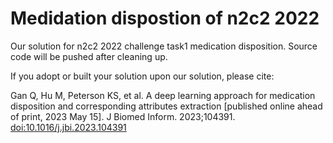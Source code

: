 # Medidation dispostion of n2c2 2022
Our solution for n2c2 2022 challenge task1 medication disposition. Source code will be pushed after cleaning up. 

If you adopt or built your solution upon our solution, please cite: 

Gan Q, Hu M, Peterson KS, et al. A deep learning approach for medication disposition and corresponding attributes extraction [published online ahead of print, 2023 May 15]. J Biomed Inform. 2023;104391. [doi:10.1016/j.jbi.2023.104391](https://doi:10.1016/j.jbi.2023.104391/)
